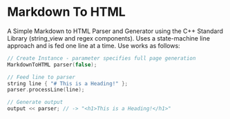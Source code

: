 # Markdown To HTML

A Simple Markdown to HTML Parser and Generator using the C++ Standard Library (string_view and regex components). Uses a state-machine line approach and is fed one line at a time. Use works as follows:

``` c++
// Create Instance - parameter specifies full page generation
MarkdownToHTML parser(false); 

// Feed line to parser
string line { "# This is a Heading!" };
parser.processLine(line);

// Generate output
output << parser; // -> "<h1>This is a Heading!</h1>"
```

